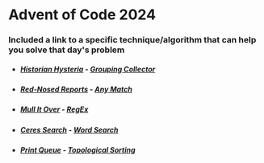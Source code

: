 # Advent of Code 2024

### Included a link to a specific technique/algorithm that can help you solve that day's problem

* ##### [Historian Hysteria](https://github.com/iliyaYanev/advent-of-code-2024/tree/master/src/main/java/day_01) **-** [Grouping Collector](https://www.baeldung.com/java-groupingby-count)
* ##### [Red-Nosed Reports](https://github.com/iliyaYanev/advent-of-code-2024/tree/master/src/main/java/day_02) **-** [Any Match](https://www.geeksforgeeks.org/stream-anymatch-java-examples/)
* ##### [Mull It Over](https://github.com/iliyaYanev/advent-of-code-2024/tree/master/src/main/java/day_03) **-** [RegEx](https://www.geeksforgeeks.org/regular-expressions-in-java/)
* ##### [Ceres Search](https://github.com/iliyaYanev/advent-of-code-2024/tree/master/src/main/java/day_04) **-** [Word Search](https://www.geeksforgeeks.org/search-a-word-in-a-2d-grid-of-characters/)
* ##### [Print Queue](https://github.com/iliyaYanev/advent-of-code-2024/tree/master/src/main/java/day_05) **-** [Topological Sorting](https://www.geeksforgeeks.org/topological-sorting/)
